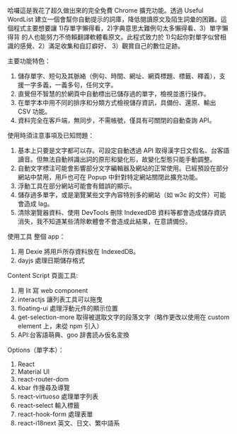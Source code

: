 哈囉這是我花了超久做出來的完全免費 Chrome 擴充功能。透過 Useful WordList 建立一個會幫你自動提示的詞庫，降低閱讀原文及陌生詞彙的困難。這個程式主要想要讓 1)存單字懶得看，2)字典意思太難例句太多懶得看、3）單字懶得背 的人也能努力不倚賴翻譯軟體看原文。此程式致力於 1)勾起你對單字似曾相識的感覺、2）滿足收集和自訂癖好、 3）觀賞自己的數位足跡。

主要功能特色：

1. 儲存單字、短句及其脈絡（例句、時間、網址、網頁標題、標籤、釋義），支援一字多義，一義多句，任何文字。
2. 直覺但不智慧的於網頁中自動標出已儲存過的單字，檢視並進行操作。
3. 在單字本中用不同的排序和分類方式檢視儲存資訊，具備份、還原、輸出 CSV 功能。
4. 資料完全在客戶端，無同步，不需帳號，僅具有可關閉的自動查詢 API。

使用時須注意事項及已知問題：

1. 基本上只要是文字都可以存。可設定自動透過 API 取得漢字日文假名、台客語讀音。但無法自動辨識出詞的原形和變化形，故變化型態只能手動調整。
2. 自動文字標注可能會影響部分文字編輯器及網站的正常使用。已經預設在部分網站中禁用，用戶也可在 Popup 中針對特定網站關閉此擴充功能。
3. 浮動工具在部分網站可能會有錯誤的顯示。
4. 儲存過多單字，或是瀏覽某些文字內容特別多的網站（如 w3c 的文件）可能會造成 lag。
5. 清除瀏覽器資料、使用 DevTools 刪除 IndexedDB 資料等都會造成儲存資訊消失，我不知道某些清除軟體會不會造成此結果，在意請備份。

使用工具
整個 app：

1. 用 Dexie 將用戶所存資料放在 IndexedDB。
2. dayjs 處理日期儲存格式

Content Script 頁面工具:

1. 用 lit 寫 web component
2. interactjs 讓列表工具可以拖曳
3. floating-ui 處理浮動元件的顯示位置
4. get-selection-more 取得被選取文字的段落文字（略作更改以使用在 custom element 上，未從 npm 引入）
5. API:台客語萌典、goo 辞書読み仮名変換

Options（單字本）：

1. React
2. Material UI
3. react-router-dom
4. kbar 作搜尋及導覽
5. react-virtuoso 處理單字列表
6. react-select 輸入標籤
7. react-hook-form 處理表單
8. react-i18next 英文、日文、繁中語系
